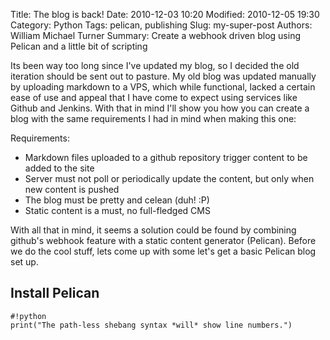 Title: The blog is back!
Date: 2010-12-03 10:20
Modified: 2010-12-05 19:30
Category: Python
Tags: pelican, publishing
Slug: my-super-post
Authors: William Michael Turner
Summary: Create a webhook driven blog using Pelican and a little bit of scripting

Its been way too long since I've updated my blog, so I decided the old iteration should be sent out to pasture.  My old blog was updated manually by uploading markdown to a VPS, which while functional, lacked a certain ease of use and appeal that I have come to expect using services like Github and Jenkins.  With that in mind I'll show you how you can create a blog with the same requirements I had in mind when making this one:

Requirements:

* Markdown files uploaded to a github repository trigger content to be added to the site
* Server must not poll or periodically update the content, but only when new content is pushed
* The blog must be pretty and celean (duh! :P)
* Static content is a must, no full-fledged CMS

With all that in mind, it seems a solution could be found by combining github's webhook feature with a static content generator (Pelican).  Before we do the cool stuff, lets come up with some let's get a basic Pelican blog set up.

Install Pelican
---------------

    #!python
    print("The path-less shebang syntax *will* show line numbers.")

